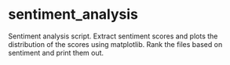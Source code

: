 # sentiment_analysis
Sentiment analysis script.  Extract sentiment scores and plots the distribution of the scores using matplotlib.  Rank the files based on sentiment and print them out.
